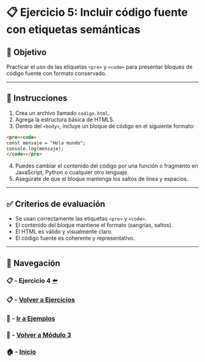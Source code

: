 # 📋 Ejercicio 5: Incluir código fuente con etiquetas semánticas

## 🎯 Objetivo
Practicar el uso de las etiquetas `<pre>` y `<code>` para presentar bloques de código fuente con formato conservado.

---

## 📝 Instrucciones
1. Crea un archivo llamado `codigo.html`.
2. Agrega la estructura básica de HTML5.
3. Dentro del `<body>`, incluye un bloque de código en el siguiente formato:

```html
<pre><code>
const mensaje = "Hola mundo";
console.log(mensaje);
</code></pre>
```

4. Puedes cambiar el contenido del código por una función o fragmento en JavaScript, Python o cualquier otro lenguaje.
5. Asegúrate de que el bloque mantenga los saltos de línea y espacios.

---

## ✅ Criterios de evaluación
- Se usan correctamente las etiquetas `<pre>` y `<code>`.
- El contenido del bloque mantiene el formato (sangrías, saltos).
- El HTML es válido y visualmente claro.
- El código fuente es coherente y representativo.

---

## 🔁 Navegación

### 📋 - Ejercicio 4 [⬅️](./Ejercicio_4.md)

### 📋 - [Volver a Ejercicios](../README.md)

### 🧪 - [Ir a Ejemplos](../../Ejemplos/README.md)

### 📘 - [Volver a Módulo 3](../../Modulo_3.md)

### 🏠 - [Inicio](../../../README.md)

